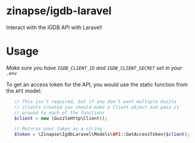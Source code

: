 # zinapse/igdb-laravel
 Interact with the IGDB API with Laravel!

# Usage
 *Make sure you have `IGDB_CLIENT_ID` and `IGDB_CLIENT_SECRET` set in your `.env`*

 To get an access token for the API, you would use the static function from the `API` model:

 ```php
    // This isn't required, but if you don't want multiple Guzzle
    // clients created you should make a Client object and pass it
    // around to each of the functions
    $client = new \GuzzleHttp\Client();

    // Returns your token as a string
    $token = \Zinapse\IgdbLaravel\Models\API::GetAccessToken($client);
 ```
 